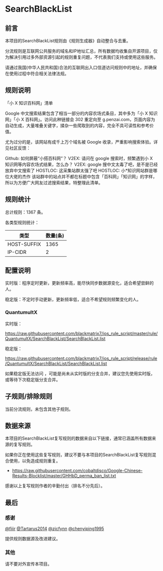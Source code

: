# SearchBlackList

## 前言

本项目的SearchBlackList规则由《规则生成器》自动整合与去重。

分流规则是互联网公共服务的域名和IP地址汇总，所有数据均收集自开源项目，仅为解决引用过多外部资源引起的规则重复问题，不代表我们支持或使用这些服务。

请通过我国(中华人民共和国)合法的互联网出入口信道访问规则中的地址，并确保在使用过程中符合相关法律法规。

## 规则说明
「小 X 知识百科网」清单

Google 中文搜索结果包含了相当一部分的内容农场式条目，其中多为「小 X 知识网」「小 X 百科网」。访问此种链接会 302 重定向至 g.penzai.com，页面内容为自动生成，大量堆叠关键字，揉杂一些爬取到的内容，完全不具可读性和参考价值。

尤为过分的是，该网站有成千上万个域名被 Google 收录，严重影响搜索体验。详见社区反馈：

Github: 如何屏蔽“小搭百科网”？
V2EX: 请问在 google 搜索时，频繁遇到小 X 知识网等内容农场式结果，怎么办？
V2EX: google 搜中文太毒了吧，是不是已经放弃中文搜索了
HOSTLOC: 这采集站群太强了吧
HOSTLOC: 小*知识网站群是哪位大佬的杰作
该站群中的站点并不都在标题中包含「百科网」「知识网」的字样，所以为方便广大网友过滤搜索结果，特整理此清单。

## 规则统计

总计规则：1367 条。

各类型规则统计：

| 类型 | 数量(条) |
| ---- | ---- |
| HOST-SUFFIX | 1365 |
| IP-CIDR | 2 |
## 配置说明

实时版：程序定时更新，更新频率高，能尽快同步数据源变化，适合希望尝鲜的人。

稳定版：不定时手动更新，更新频率低，适合不希望规则频繁变化的人。

### QuantumultX 
实时版：

https://raw.githubusercontent.com/blackmatrix7/ios_rule_script/master/rule/QuantumultX/SearchBlackList/SearchBlackList.list

稳定版：

https://raw.githubusercontent.com/blackmatrix7/ios_rule_script/release/rule/QuantumultX/SearchBlackList/SearchBlackList.list



如果稳定版无法访问 ，可能是尚未从实时版的分支合并，建议您先使用实时版，或等待下次稳定版分支合并。

## 子规则/排除规则


当前分流规则，未包含其他子规则。

## 数据来源

本项目的SearchBlackList复写规则的数据来自以下链接，通常已涵盖所有数据来源的复写规则。

如果你正在使用这些复写规则，建议不要与本项目的SearchBlackList复写规则混合使用，以免造成规则重复。

- https://raw.githubusercontent.com/cobaltdisco/Google-Chinese-Results-Blocklist/master/GHHbD_perma_ban_list.txt


感谢以上复写规则作者的辛勤付出（排名不分先后）。

## 最后

### 感谢

[@fiiir](https://github.com/fiiir) [@Tartarus2014](https://github.com/Tartarus2014) [@zjcfynn](https://github.com/zjcfynn) [@chenyiping1995](https://github.com/chenyiping1995) 

提供规则数据源及改进建议。

### 其他

请不要对外宣传本项目。